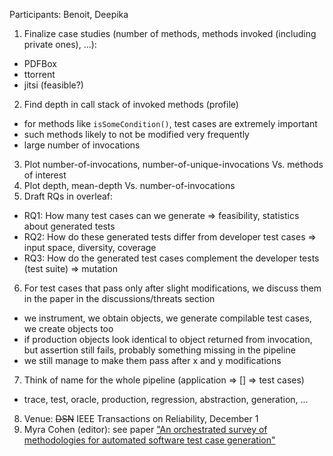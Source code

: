 Participants: Benoit, Deepika

1. Finalize case studies (number of methods, methods invoked (including private ones), ...): 
  - PDFBox
  - ttorrent
  - jitsi (feasible?)
2. Find depth in call stack of invoked methods (profile)
  - for methods like `isSomeCondition()`, test cases are extremely important
  - such methods likely to not be modified very frequently
  - large number of invocations
3. Plot number-of-invocations, number-of-unique-invocations Vs. methods of interest
4. Plot depth, mean-depth Vs. number-of-invocations
5. Draft RQs in overleaf:
  - RQ1: How many test cases can we generate => feasibility, statistics about generated tests
  - RQ2: How do these generated tests differ from developer test cases => input space, diversity, coverage
  - RQ3: How do the generated test cases complement the developer tests (test suite) => mutation
6. For test cases that pass only after slight modifications, we discuss them in the paper in the discussions/threats section
  - we instrument, we obtain objects, we generate compilable test cases, we create objects too
  - if production objects look identical to object returned from invocation, but assertion still fails, probably something missing in the pipeline
  - we still manage to make them pass after x and y modifications
7. Think of name for the whole pipeline (application => [] => test cases)
  - trace, test, oracle, production, regression, abstraction, generation, ...
8. Venue: ~~DSN~~ IEEE Transactions on Reliability, December 1
9. Myra Cohen (editor): see paper ["An orchestrated survey of methodologies for automated software test case generation"](https://romisatriawahono.net/lecture/rm/survey/software%20engineering/Software%20Testing/Anand%20-%20Automated%20Software%20Test%20Case%20generation%20-%202013.pdf)

